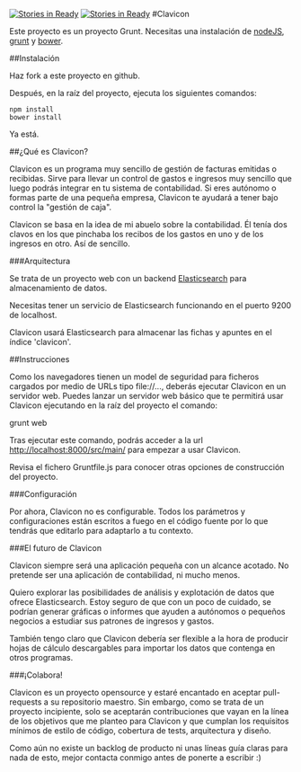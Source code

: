 [![Stories in Ready](https://badge.waffle.io/ggalmazor/clavicon.png?label=ready&title=Ready)](https://waffle.io/ggalmazor/clavicon)
[![Stories in Ready](https://badge.waffle.io/ggalmazor/clavicon.png?label=ready&title=Ready)](https://waffle.io/ggalmazor/clavicon)
#Clavicon

Este proyecto es un proyecto Grunt. Necesitas una instalación de [nodeJS](http://nodejs.org/), [grunt](http://gruntjs.com/) y
[bower](https://github.com/bower/bower).

##Instalación

Haz fork a este proyecto en github.

Después, en la raíz del proyecto, ejecuta los siguientes comandos:

	npm install
	bower install

Ya está.

##¿Qué es Clavicon?

Clavicon es un programa muy sencillo de gestión de facturas emitidas o recibidas. Sirve para llevar un control de gastos
e ingresos muy sencillo que luego podrás integrar en tu sistema de contabilidad. Si eres autónomo o formas parte de una
pequeña empresa, Clavicon te ayudará a tener bajo control la "gestión de caja".

Clavicon se basa en la idea de mi abuelo sobre la contabilidad. Él tenía dos clavos en los que pinchaba los recibos de
los gastos en uno y de los ingresos en otro. Así de sencillo.

###Arquitectura

Se trata de un proyecto web con un backend [Elasticsearch](http://elasticsearch.org) para almacenamiento de datos.

Necesitas tener un servicio de Elasticsearch funcionando en el puerto 9200 de localhost.

Clavicon usará Elasticsearch para almacenar las fichas y apuntes en el índice 'clavicon'.

##Instrucciones

Como los navegadores tienen un model de seguridad para ficheros cargados por medio de URLs tipo file://..., deberás
ejecutar Clavicon en un servidor web. Puedes lanzar un servidor web básico que te permitirá usar Clavicon ejecutando en
la raíz del proyecto el comando:

  grunt web

Tras ejecutar este comando, podrás acceder a la url [http://localhost:8000/src/main/](http://localhost:8000/src/main/)
para empezar a usar Clavicon.

Revisa el fichero Gruntfile.js para conocer otras opciones de construcción del proyecto.

###Configuración

Por ahora, Clavicon no es configurable. Todos los parámetros y configuraciones están escritos a fuego en el código
fuente por lo que tendrás que editarlo para adaptarlo a tu contexto.

###El futuro de Clavicon

Clavicon siempre será una aplicación pequeña con un alcance acotado. No pretende ser una aplicación de contabilidad, ni
mucho menos.

Quiero explorar las posibilidades de análisis y explotación de datos que ofrece Elasticsearch. Estoy seguro de que con
un poco de cuidado, se podrían generar gráficas o informes que ayuden a autónomos o pequeños negocios a estudiar sus
patrones de ingresos y gastos.

También tengo claro que Clavicon debería ser flexible a la hora de producir hojas de cálculo descargables para importar
los datos que contenga en otros programas.

###¡Colabora!

Clavicon es un proyecto opensource y estaré encantado en aceptar pull-requests a su repositorio maestro. Sin embargo,
como se trata de un proyecto incipiente, solo se aceptarán contribuciones que vayan en la línea de los objetivos que me
planteo para Clavicon y que cumplan los requisitos mínimos de estilo de código, cobertura de tests, arquitectura y
diseño.

Como aún no existe un backlog de producto ni unas líneas guía claras para nada de esto, mejor contacta conmigo antes de
ponerte a escribir :)
